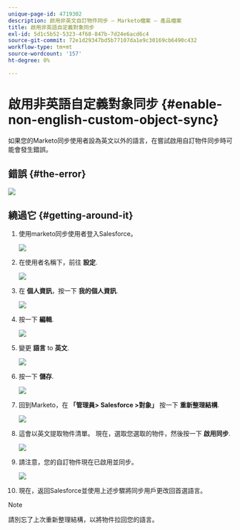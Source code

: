 ```yaml
---
unique-page-id: 4719302
description: 啟用非英文自訂物件同步 — Marketo檔案 — 產品檔案
title: 啟用非英語自定義對象同步
exl-id: 5d1c5b52-5323-4f68-847b-7d24e6acd6c4
source-git-commit: 72e1d29347bd5b77107da1e9c30169cb6490c432
workflow-type: tm+mt
source-wordcount: '157'
ht-degree: 0%

---
```


# 啟用非英語自定義對象同步 {#enable-non-english-custom-object-sync}

如果您的Marketo同步使用者設為英文以外的語言，在嘗試啟用自訂物件同步時可能會發生錯誤。

## 錯誤 {#the-error}

![](assets/image2014-12-10-13-3a17-3a51.png)

## 繞過它 {#getting-around-it}

1. 使用marketo同步使用者登入Salesforce。

   ![](assets/image2014-12-10-13-3a18-3a1.png)

1. 在使用者名稱下，前往 **設定**.

   ![](assets/image2014-12-10-13-3a18-3a11.png)

1. 在 **個人資訊**，按一下 **我的個人資訊**.

   ![](assets/image2014-12-10-13-3a18-3a22.png)

1. 按一下 **編輯**.

   ![](assets/image2014-12-10-13-3a18-3a32.png)

1. 變更 **語言** to **英文**.

   ![](assets/image2014-12-10-13-3a18-3a45.png)

1. 按一下 **儲存**.

   ![](assets/image2014-12-10-13-3a18-3a55.png)

1. 回到Marketo，在 **「管理員> Salesforce >對象」** 按一下 **重新整理結構**.

   ![](assets/image2014-12-10-13-3a19-3a6.png)

1. 這會以英文提取物件清單。 現在，選取您選取的物件，然後按一下 **啟用同步**.

   ![](assets/image2014-12-10-13-3a19-3a16.png)

1. 請注意，您的自訂物件現在已啟用並同步。

   ![](assets/image2014-12-10-13-3a19-3a26.png)

1. 現在，返回Salesforce並使用上述步驟將同步用戶更改回首選語言。

>[!NOTE]
>
>請別忘了上次重新整理結構，以將物件拉回您的語言。
